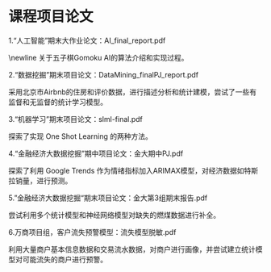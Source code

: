 
# 课程项目论文

1.“人工智能”期末大作业论文：AI_final_report.pdf

\newline 关于五子棋Gomoku AI的算法介绍和实现过程。
  
2.“数据挖掘”期末项目论文：DataMining_finalPJ_report.pdf

采用北京市Airbnb的住房和评价数据，进行描述分析和统计建模，尝试了一些有监督和无监督的统计学习模型。
  
3.“机器学习”期末项目论文：slml-final.pdf

探索了实现 One Shot Learning 的两种方法。
  
4.“金融经济大数据挖掘”期中项目论文：金大期中PJ.pdf

探索了利用 Google Trends 作为情绪指标加入ARIMAX模型，对经济数据如特斯拉销量，进行预测。
  
5.”金融经济大数据挖掘“期末项目论文：金大第3组期末报告.pdf

尝试利用多个统计模型和神经网络模型对缺失的燃煤数据进行补全。
  
6.万商项目组，客户流失预警模型：流失模型脱敏.pdf

利用大量商户基本信息数据和交易流水数据，对商户进行画像，并尝试建立统计模型对可能流失的商户进行预警。
